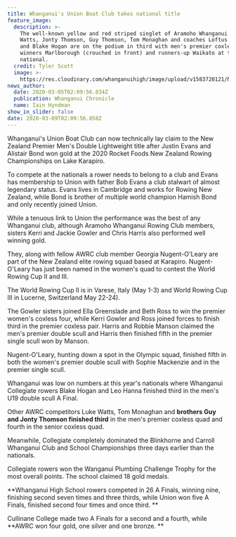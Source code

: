 ```yaml
---
title: Whanganui's Union Boat Club takes national title
feature_image:
  description: >-
    The well-known yellow and red striped singlet of Aramoho Whanganui crew Luke
    Watts, Jonty Thomson, Guy Thomson, Tom Monaghan and coaches Loftus Stanford
    and Blake Hogan are on the podium in third with men's premier coxless quad
    winners Marlborough (crouched in front) and runners-up Waikato at the
    national.
  credit: Tyler Scott
  image: >-
    https://res.cloudinary.com/whanganuihigh/image/upload/v1583720121/News/Chron-5.3.20-Union-Boat-Club.jpg
news_author:
  date: 2020-03-05T02:09:56.034Z
  publication: Whanganui Chronicle
  name: Iain Hyndman
show_in_slider: false
date: 2020-03-09T02:09:56.058Z
---
```

Whanganui's Union Boat Club can now technically lay claim to the New Zealand Premier Men's Double Lightweight title after Justin Evans and Alistair Bond won gold at the 2020 Rocket Foods New Zealand Rowing Championships on Lake Karapiro.

To compete at the nationals a rower needs to belong to a club and Evans has membership to Union with father Bob Evans a club stalwart of almost legendary status. Evans lives in Cambridge and works for Rowing New Zealand, while Bond is brother of multiple world champion Hamish Bond and only recently joined Union.

While a tenuous link to Union the performance was the best of any Whanganui club, although Aramoho Whanganui Rowing Club members, sisters Kerri and Jackie Gowler and Chris Harris also performed well winning gold.

They, along with fellow AWRC club member Georgia Nugent-O'Leary are part of the New Zealand elite rowing squad based at Karapiro. Nugent-O'Leary has just been named in the women's quad to contest the World Rowing Cup II and III.

The World Rowing Cup II is in Varese, Italy (May 1-3) and World Rowing Cup III in Lucerne, Switzerland May 22-24).

The Gowler sisters joined Ella Greenslade and Beth Ross to win the premier women's coxless four, while Kerri Gowler and Ross joined forces to finish third in the premier coxless pair. Harris and Robbie Manson claimed the men's premier double scull and Harris then finished fifth in the premier single scull won by Manson.

Nugent-O'Leary, hunting down a spot in the Olympic squad, finished fifth in both the women's premier double scull with Sophie Mackenzie and in the premier single scull.

Whanganui was low on numbers at this year's nationals where Whanganui Collegiate rowers Blake Hogan and Leo Hanna finished third in the men's U19 double scull A Final.

Other AWRC competitors Luke Watts, Tom Monaghan and **brothers Guy and Jonty Thomson finished third** in the men's premier coxless quad and fourth in the senior coxless quad.

Meanwhile, Collegiate completely dominated the Blinkhorne and Carroll Whanganui Club and School Championships three days earlier than the nationals.

Collegiate rowers won the Wanganui Plumbing Challenge Trophy for the most overall points. The school claimed 18 gold medals.

**Whanganui High School rowers competed in 26 A Finals, winning nine, finishing second seven times and three thirds, while Union won five A Finals, finished second four times and once third.**

Cullinane College made two A Finals for a second and a fourth, while **AWRC won four gold, one silver and one bronze.**


